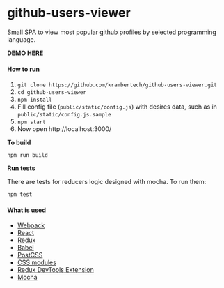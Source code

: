 # github-users-viewer

Small SPA to view most popular github profiles by selected programming language.

**DEMO HERE**

#### How to run

1. `git clone https://github.com/krambertech/github-users-viewer.git`
2. `cd github-users-viewer`
3. `npm install`
4. Fill config file (`public/static/config.js`) with desires data, such as in `public/static/config.js.sample`
5. `npm start`
6. Now open http://localhost:3000/

**To build**

```
npm run build
```

**Run tests**

There are tests for reducers logic designed with mocha. To run them:

```
npm test
```

#### What is used

- [Webpack](https://webpack.github.io)
- [React](https://facebook.github.io/react/)
- [Redux](https://github.com/reactjs/redux)
- [Babel](https://babeljs.io/)
- [PostCSS](https://github.com/postcss/postcss)
- [CSS modules](https://github.com/outpunk/postcss-modules)
- [Redux DevTools Extension](https://github.com/zalmoxisus/redux-devtools-extension)
- [Mocha](https://mochajs.org/)